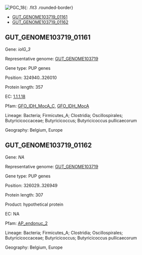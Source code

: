 ![PGC_18](../static/images/Clusters_figure/PGC_18.jpg){: .fit3 .rounded-border}

<ul id="myTab" class="nav nav-tabs">
  <li class="active">
        <a href="#tab1" data-toggle="tab">GUT_GENOME103719_01161</a>
  </li>
<li><a href="#tab2" data-toggle="tab">GUT_GENOME103719_01162</a></li>
</ul>

<div id="myTabContent" class="tab-content">
  <div class="tab-pane fade in active" id="tab1">

<h2 id="GUT_GENOME103719_01161">GUT_GENOME103719_01161</h2>
<p>Gene: <em>iolG_3</em>
<p>Representative genome: <a href="https://www.ebi.ac.uk/metagenomics/genomes/MGYG-HGUT-01434">GUT_GENOME103719</a></p>
<p>Gene type: PUP genes</p>
<p>Position: 324940..326010</p>
<p>Protein length: 357</p>
<p>EC: <a href="https://www.brenda-enzymes.org/enzyme.php?ecno=1.1.1.18">1.1.1.18</a></p>
<p>Pfam: <a href="http://pfam.xfam.org/family/GFO_IDH_MocA_C">GFO_IDH_MocA_C</a>, <a href="http://pfam.xfam.org/family/GFO_IDH_MocA">GFO_IDH_MocA</a></p>
<p>Lineage: Bacteria; Firmicutes_A; Clostridia; Oscillospirales; Butyricicoccaceae; Butyricicoccus; Butyricicoccus pullicaecorum</p>
<p>Geography: Belgium, Europe</p>
  </div>

  <div class="tab-pane fade" id="tab2">

<h2 id="GUT_GENOME103719_01162">GUT_GENOME103719_01162</h2>
<p>Gene: <em>NA</em></p>
<p>Representative genome: <a href="https://www.ebi.ac.uk/metagenomics/genomes/MGYG-HGUT-01434">GUT_GENOME103719</a></p>
<p>Gene type: PUP genes</p>
<p>Position: 326029..326949</p>
<p>Protein length: 307</p>
<p>Product: hypothetical protein</p>
<p>EC: NA</p>
<p>Pfam: <a href="http://pfam.xfam.org/family/AP_endonuc_2">AP_endonuc_2</a></p>

<p>Lineage: Bacteria; Firmicutes_A; Clostridia; Oscillospirales; Butyricicoccaceae; Butyricicoccus; Butyricicoccus pullicaecorum</p>
<p>Geography: Belgium, Europe</p>

  </div>
</div>
